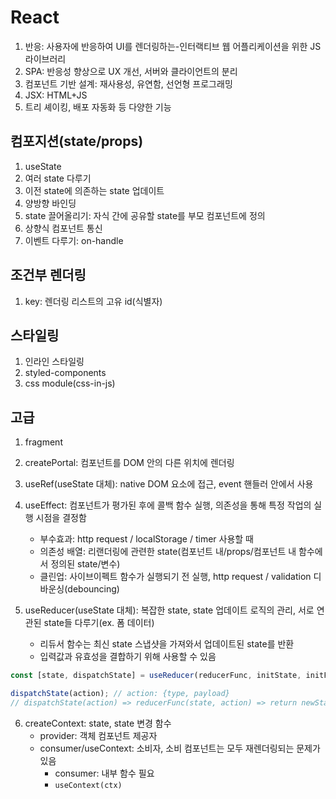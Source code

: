 # React

1. 반응: 사용자에 반응하여 UI를 렌더링하는-인터랙티브 웹 어플리케이션을 위한 JS 라이브러리
1. SPA: 반응성 향상으로 UX 개선, 서버와 클라이언트의 분리
1. 컴포넌트 기반 설계: 재사용성, 유연함, 선언형 프로그래밍
1. JSX: HTML+JS
1. 트리 셰이킹, 배포 자동화 등 다양한 기능

## 컴포지션(state/props)

1. useState
2. 여러 state 다루기
3. 이전 state에 의존하는 state 업데이트
4. 양방향 바인딩
5. state 끌어올리기: 자식 간에 공유할 state를 부모 컴포넌트에 정의
6. 상향식 컴포넌트 통신
7. 이벤트 다루기: on-handle

## 조건부 렌더링

1. key: 렌더링 리스트의 고유 id(식별자)

## 스타일링

1. 인라인 스타일링
2. styled-components
3. css module(css-in-js)

## 고급

1. fragment
2. createPortal: 컴포넌트를 DOM 안의 다른 위치에 렌더링
3. useRef(useState 대체): native DOM 요소에 접근, event 핸들러 안에서 사용
4. useEffect: 컴포넌트가 평가된 후에 콜백 함수 실행, 의존성을 통해 특정 작업의 실행 시점을 결정함

   - 부수효과: http request / localStorage / timer 사용할 때
   - 의존성 배열: 리랜더링에 관련한 state(컴포넌트 내/props/컴포넌트 내 함수에서 정의된 state/변수)
   - 클린업: 사이브이펙트 함수가 실행되기 전 실행, http request / validation 디바운싱(debouncing)

5. useReducer(useState 대체): 복잡한 state, state 업데이트 로직의 관리, 서로 연관된 state들 다루기(ex. 폼 데이터)

   - 리듀서 함수는 최신 state 스냅샷을 가져와서 업데이트된 state를 반환
   - 입력값과 유효성을 결합하기 위해 사용할 수 있음

```js
const [state, dispatchState] = useReducer(reducerFunc, initState, initFunc);

dispatchState(action); // action: {type, payload}
// dispatchState(action) => reducerFunc(state, action) => return newState
```

6. createContext: state, state 변경 함수
   - provider: 객체 컴포넌트 제공자
   - consumer/useContext: 소비자, 소비 컴포넌트는 모두 재렌더링되는 문제가 있음
     - consumer: 내부 함수 필요
     - `useContext(ctx)`
